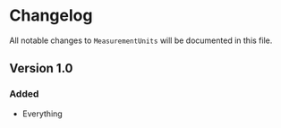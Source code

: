 # Changelog

All notable changes to `MeasurementUnits` will be documented in this file.

## Version 1.0

### Added
- Everything
